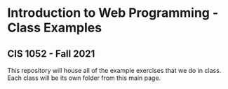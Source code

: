 # Introduction to Web Programming - Class Examples
## CIS 1052 - Fall 2021

This repository will house all of the example exercises that we do in class. Each class will be its own folder from this main page.